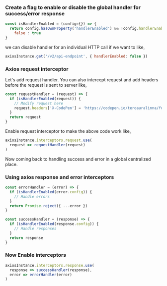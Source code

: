 ### Create a flag to enable or disable the global handler for success/error response

```js
const isHandlerEnabled = (config={}) => {
  return config.hasOwnProperty('handlerEnabled') && !config.handlerEnabled ? 
    false : true
}
```

we can disable handler for an individual HTTP call if we want to like, 

```js
axiosInstance.get('/v2/api-endpoint', { handlerEnabled: false })
```

### Axios request interceptor

Let's add request handler. You can also intercept request and add headers before the request is sent to server like,

```js
const requestHandler = (request) => {
  if (isHandlerEnabled(request)) {
    // Modify request here
    request.headers['X-CodePen'] = 'https://codepen.io/teroauralinna/full/vPvKWe'
  }
  return request
}
```

Enable request interceptor to make the above code work like,

```js
axiosInstance.interceptors.request.use(
  request => requestHandler(request)
)
```

Now coming back to handling success and error in a global centralized place.

### Using axios response and error interceptors

```js
const errorHandler = (error) => {
  if (isHandlerEnabled(error.config)) {
    // Handle errors
  }
  return Promise.reject({ ...error })
}

const successHandler = (response) => {
  if (isHandlerEnabled(response.config)) {
    // Handle responses
  }
  return response
}
```

### Now Enable interceptors

```js
axiosInstance.interceptors.response.use(
  response => successHandler(response),
  error => errorHandler(error)
)
```
